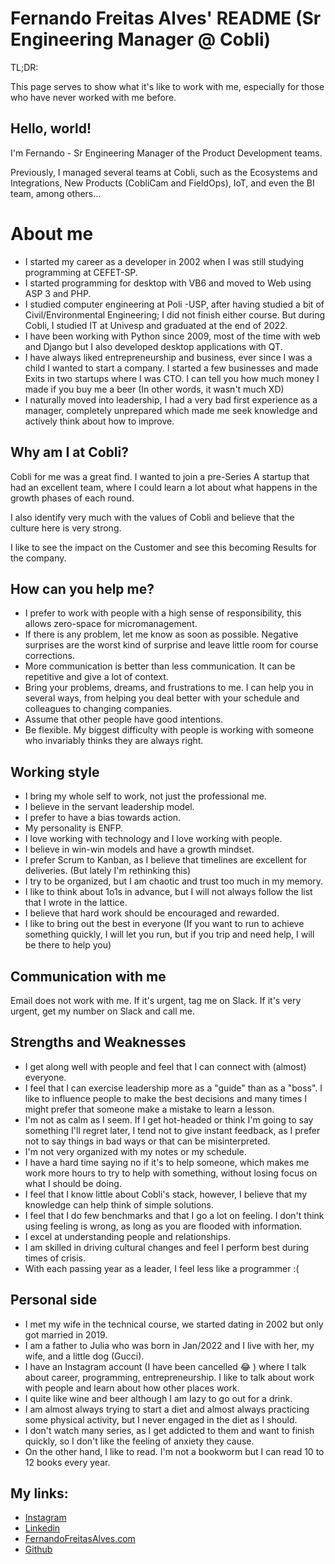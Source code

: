 # Fernando Freitas Alves' README (Sr Engineering Manager @ Cobli)
TL;DR:

This page serves to show what it's like to work with me, especially for those who have never worked with me before.

## Hello, world!
I'm Fernando - Sr Engineering Manager of the Product Development teams.

Previously, I managed several teams at Cobli, such as the Ecosystems and Integrations, New Products (CobliCam and FieldOps), IoT, and even the BI team, among others...

# About me
- I started my career as a developer in 2002 when I was still studying programming at CEFET-SP.
- I started programming for desktop with VB6 and moved to Web using ASP 3 and PHP.
- I studied computer engineering at Poli -USP, after having studied a bit of Civil/Environmental Engineering; I did not finish either course. But during Cobli, I studied IT at Univesp and graduated at the end of 2022.
- I have been working with Python since 2009, most of the time with web and Django but I also developed desktop applications with QT.
- I have always liked entrepreneurship and business, ever since I was a child I wanted to start a company. I started a few businesses and made Exits in two startups where I was CTO. I can tell you how much money I made if you buy me a beer (In other words, it wasn't much XD)
- I naturally moved into leadership, I had a very bad first experience as a manager, completely unprepared which made me seek knowledge and actively think about how to improve.


## Why am I at Cobli?
Cobli for me was a great find. I wanted to join a pre-Series A startup that had an excellent team, where I could learn a lot about what happens in the growth phases of each round.

I also identify very much with the values of Cobli and believe that the culture here is very strong.

I like to see the impact on the Customer and see this becoming Results for the company.

## How can you help me?
- I prefer to work with people with a high sense of responsibility, this allows zero-space for micromanagement.
- If there is any problem, let me know as soon as possible. Negative surprises are the worst kind of surprise and leave little room for course corrections.
- More communication is better than less communication. It can be repetitive and give a lot of context.
- Bring your problems, dreams, and frustrations to me. I can help you in several ways, from helping you deal better with your schedule and colleagues to changing companies.
- Assume that other people have good intentions.
- Be flexible. My biggest difficulty with people is working with someone who invariably thinks they are always right.


## Working style
- I bring my whole self to work, not just the professional me.
- I believe in the servant leadership model.
- I prefer to have a bias towards action.
- My personality is ENFP.
- I love working with technology and I love working with people.
- I believe in win-win models and have a growth mindset.
- I prefer Scrum to Kanban, as I believe that timelines are excellent for deliveries. (But lately I'm rethinking this)
- I try to be organized, but I am chaotic and trust too much in my memory.
- I like to think about 1o1s in advance, but I will not always follow the list that I wrote in the lattice.
- I believe that hard work should be encouraged and rewarded.
- I like to bring out the best in everyone (If you want to run to achieve something quickly, I will let you run, but if you trip and need help, I will be there to help you)


## Communication with me

Email does not work with me. If it's urgent, tag me on Slack.
If it's very urgent, get my number on Slack and call me.

## Strengths and Weaknesses
- I get along well with people and feel that I can connect with (almost) everyone.
- I feel that I can exercise leadership more as a "guide" than as a "boss". I like to influence people to make the best decisions and many times I might prefer that someone make a mistake to learn a lesson.
- I'm not as calm as I seem. If I get hot-headed or think I'm going to say something I'll regret later, I tend not to give instant feedback, as I prefer not to say things in bad ways or that can be misinterpreted.
- I'm not very organized with my notes or my schedule.
- I have a hard time saying no if it's to help someone, which makes me work more hours to try to help with something, without losing focus on what I should be doing.
- I feel that I know little about Cobli's stack, however, I believe that my knowledge can help think of simple solutions.
- I feel that I do few benchmarks and that I go a lot on feeling. I don't think using feeling is wrong, as long as you are flooded with information.
- I excel at understanding people and relationships.
- I am skilled in driving cultural changes and feel I perform best during times of crisis.
- With each passing year as a leader, I feel less like a programmer :(

## Personal side

- I met my wife in the technical course, we started dating in 2002 but only got married in 2019.
- I am a father to Julia who was born in Jan/2022 and I live with her, my wife, and a little dog (Gucci).
- I have an Instagram account (I have been cancelled 😂 ) where I talk about career, programming, entrepreneurship. I like to talk about work with people and learn about how other places work.
- I quite like wine and beer although I am lazy to go out for a drink.
- I am almost always trying to start a diet and almost always practicing some physical activity, but I never engaged in the diet as I should.
- I don't watch many series, as I get addicted to them and want to finish quickly, so I don't like the feeling of anxiety they cause.
- On the other hand, I like to read. I'm not a bookworm but I can read 10 to 12 books every year.


                                                                                     
## My links:

- [Instagram](https://www.instagram.com/fernando.techlead/)
- [Linkedin](https://www.linkedin.com/in/fernandofreitasalves/)
- [FernandoFreitasAlves.com](https://fernandofreitasalves.com/)
- [Github](https://github.com/ffreitasalves)

  
